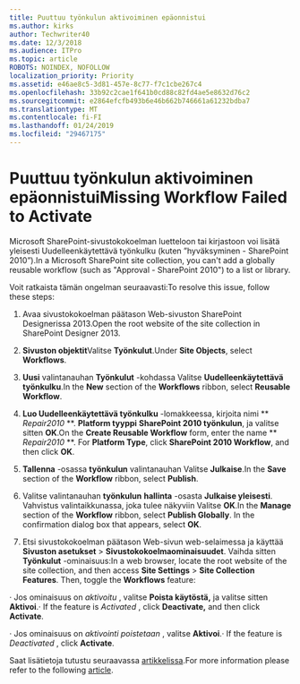 ```yaml
---
title: Puuttuu työnkulun aktivoiminen epäonnistui
ms.author: kirks
author: Techwriter40
ms.date: 12/3/2018
ms.audience: ITPro
ms.topic: article
ROBOTS: NOINDEX, NOFOLLOW
localization_priority: Priority
ms.assetid: e46ae8c5-3d81-457e-8c77-f7c1cbe267c4
ms.openlocfilehash: 33b92c2cae1f641b0cd88c82fd4ae5e8632d76c2
ms.sourcegitcommit: e2864efcfb493b6e46b662b746661a61232bdba7
ms.translationtype: MT
ms.contentlocale: fi-FI
ms.lasthandoff: 01/24/2019
ms.locfileid: "29467175"
---
```

# <a name="missing-workflow-failed-to-activate"></a><span data-ttu-id="61482-102">Puuttuu työnkulun aktivoiminen epäonnistui</span><span class="sxs-lookup"><span data-stu-id="61482-102">Missing Workflow Failed to Activate</span></span>

<span data-ttu-id="61482-103">Microsoft SharePoint-sivustokokoelman luetteloon tai kirjastoon voi lisätä yleisesti Uudelleenkäytettävä työnkulku (kuten ”hyväksyminen - SharePoint 2010”).</span><span class="sxs-lookup"><span data-stu-id="61482-103">In a Microsoft SharePoint site collection, you can't add a globally reusable workflow (such as "Approval - SharePoint 2010") to a list or library.</span></span>
  
<span data-ttu-id="61482-104">Voit ratkaista tämän ongelman seuraavasti:</span><span class="sxs-lookup"><span data-stu-id="61482-104">To resolve this issue, follow these steps:</span></span> 
  
1. <span data-ttu-id="61482-105">Avaa sivustokokoelman päätason Web-sivuston SharePoint Designerissa 2013.</span><span class="sxs-lookup"><span data-stu-id="61482-105">Open the root website of the site collection in SharePoint Designer 2013.</span></span>
  
2. <span data-ttu-id="61482-106">**Sivuston objektit**Valitse **Työnkulut**.</span><span class="sxs-lookup"><span data-stu-id="61482-106">Under **Site Objects**, select **Workflows**.</span></span> 
  
3. <span data-ttu-id="61482-107">**Uusi** valintanauhan **Työnkulut** -kohdassa Valitse **Uudelleenkäytettävä työnkulku**.</span><span class="sxs-lookup"><span data-stu-id="61482-107">In the **New** section of the **Workflows** ribbon, select **Reusable Workflow**.</span></span> 
  
4. <span data-ttu-id="61482-p101">**Luo Uudelleenkäytettävä työnkulku** -lomakkeessa, kirjoita nimi \*\* *Repair2010* \*\*. **Platform tyyppi** **SharePoint 2010 työnkulun**, ja valitse sitten **OK**.</span><span class="sxs-lookup"><span data-stu-id="61482-p101">On the **Create Reusable Workflow** form, enter the name \*\* *Repair2010* \*\*. For **Platform Type**, click **SharePoint 2010 Workflow**, and then click **OK**.</span></span> 
  
1. <span data-ttu-id="61482-110">**Tallenna** -osassa **työnkulun** valintanauhan Valitse **Julkaise**.</span><span class="sxs-lookup"><span data-stu-id="61482-110">In the **Save** section of the **Workflow** ribbon, select **Publish**.</span></span> 
  
2. <span data-ttu-id="61482-p102">Valitse valintanauhan **työnkulun** **hallinta** -osasta **Julkaise yleisesti**. Vahvistus valintaikkunassa, joka tulee näkyviin Valitse **OK**.</span><span class="sxs-lookup"><span data-stu-id="61482-p102">In the **Manage** section of the **Workflow** ribbon, select **Publish Globally**. In the confirmation dialog box that appears, select **OK**.</span></span> 
  
3. <span data-ttu-id="61482-p103">Etsi sivustokokoelman päätason Web-sivun web-selaimessa ja käyttää **Sivuston asetukset** \> **Sivustokokoelmaominaisuudet**. Vaihda sitten **Työnkulut** -ominaisuus:</span><span class="sxs-lookup"><span data-stu-id="61482-p103">In a web browser, locate the root website of the site collection, and then access **Site Settings** \> **Site Collection Features**. Then, toggle the **Workflows** feature:</span></span> 
  
<span data-ttu-id="61482-115">· Jos ominaisuus on *aktivoitu* , valitse **Poista käytöstä,** ja valitse sitten **Aktivoi**.</span><span class="sxs-lookup"><span data-stu-id="61482-115">· If the feature is  *Activated*  , click **Deactivate,** and then click **Activate**.</span></span> 
  
<span data-ttu-id="61482-116">· Jos ominaisuus on *aktivointi poistetaan* , valitse **Aktivoi**.</span><span class="sxs-lookup"><span data-stu-id="61482-116">· If the feature is  *Deactivated*  , click **Activate**.</span></span> 
  
<span data-ttu-id="61482-117">Saat lisätietoja tutustu seuraavassa [artikkelissa](https://go.microsoft.com/fwlink/?linkid=2047770&amp;clcid=0x409).</span><span class="sxs-lookup"><span data-stu-id="61482-117">For more information please refer to the following [article](https://go.microsoft.com/fwlink/?linkid=2047770&amp;clcid=0x409).</span></span>
  


